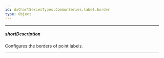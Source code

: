 ```yaml
---
id: dxChartSeriesTypes.CommonSeries.label.border
type: Object
---
```

---
##### shortDescription
Configures the borders of point labels.

---
